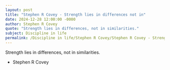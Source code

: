 ```yaml
---
layout: post
title: "Stephen R Covey - Strength lies in differences not in"
date: 2024-12-28 12:00:00 -0000
author: Stephen R Covey
quote: "Strength lies in differences, not in similarities."
subject: Discipline in life
permalink: /Discipline in life/Stephen R Covey/Stephen R Covey - Strength lies in differences not in
---
```


Strength lies in differences, not in similarities.

- Stephen R Covey
